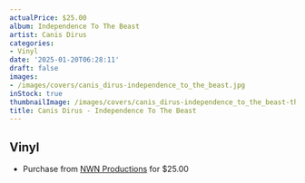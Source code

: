 ```yaml
---
actualPrice: $25.00
album: Independence To The Beast
artist: Canis Dirus
categories:
- Vinyl
date: '2025-01-20T06:28:11'
draft: false
images:
- /images/covers/canis_dirus-independence_to_the_beast.jpg
inStock: true
thumbnailImage: /images/covers/canis_dirus-independence_to_the_beast-thumb.jpg
title: Canis Dirus - Independence To The Beast
---
```


## Vinyl
* Purchase from [NWN Productions](http://shop.nwnprod.com/index.php?route=product/product&path=75&product_id=59574&sort=pd.name&order=ASC) for $25.00
